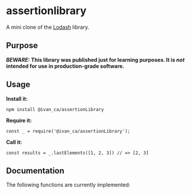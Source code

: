# assertionlibrary

A mini clone of the [Lodash](https://lodash.com) library.

## Purpose

**_BEWARE:_ This library was published just for learning purposes. It is _not_ intended for use in production-grade software.**


## Usage

**Install it:**

`npm install @ivan_ca/assertionLibrary`

**Require it:**

`const _ = require('@ivan_ca/assertionLibrary');`

**Call it:**

`const results = _.lastElements([1, 2, 3]) // => [2, 3]`

## Documentation

The following functions are currently implemented:

